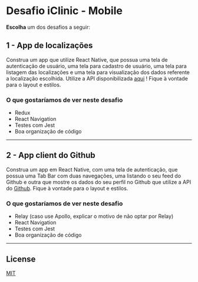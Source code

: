 # Desafio iClinic - Mobile

**Escolha** um dos desafios a seguir:

## 1 - App de localizações

Construa um app que utilize React Native, que possua uma tela de autenticação de usuário, uma tela para cadastro de usuário, uma tela para listagem das localizações e uma tela para visualização dos dados referente a localização escolhida. Utilize a API disponibilizada [aqui](./docs/API.md) ! Fique à vontade para o layout e estilos.

### O que gostaríamos de ver neste desafio

- Redux
- React Navigation
- Testes com Jest
- Boa organização de código

---

## 2 - App client do Github

Construa um app em React Native, com uma tela de autenticação, que possua uma Tab Bar com duas navegações, uma listando o seu feed do Github e outra que mostre os dados do seu perfil no Github que utilize a API do [Github](https://developer.github.com/v4/). Fique à vontade para o layout e estilos.

### O que gostaríamos de ver neste desafio

- Relay (caso use Apollo, explicar o motivo de não optar por Relay)
- React Navigation
- Testes com Jest
- Boa organização de código

---

## License

[MIT](https://github.com/iclinic/api-desafio-mobile/blob/master/LICENSE)

[license-badge]: https://img.shields.io/github/license/pauloedurezende/api-desafio-mobile.svg
[license-url]: https://opensource.org/licenses/MIT

